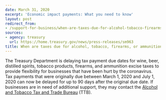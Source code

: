```yaml
---
date: March 31, 2020
excerpt: 'Economic impact payments: What you need to know'
layout: post
redirect_from:
- /support-for-business/when-are-taxes-due-for-alcohol-tobacco-firearms-ammunition-businesses/
sources:
- agency: treasury
  url: https://home.treasury.gov/news/press-releases/sm963
title: When are taxes due for alcohol, tobacco, firearms, or ammunition businesses?
---
```


The Treasury Department is delaying tax payment due dates for wine, beer, distilled spirits, tobacco products, firearms, and ammunition excise taxes to provide flexibility for businesses that have been hurt by the coronavirus. Tax payments that were originally due between March 1, 2020 and July 1, 2020 can now be delayed for up to 90 days after the original due date. If businesses are in need of additional support, they may contact the [Alcohol and Tobacco Tax and Trade Bureau](https://www.ttb.gov/contact-nrc) (TTB).